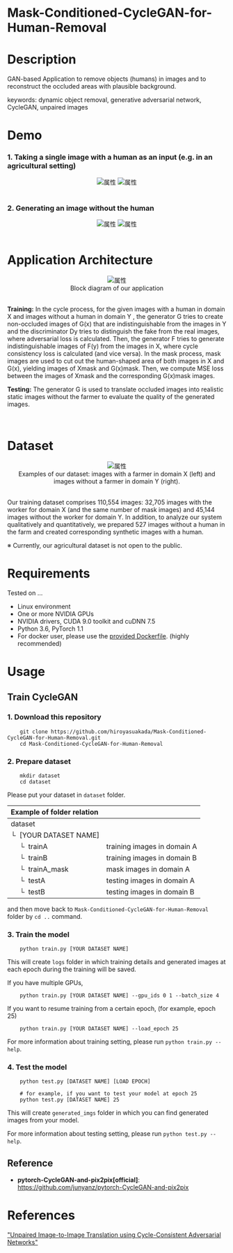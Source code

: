 # Mask-Conditioned-CycleGAN-for-Human-Removal

# Description

GAN-based Application to remove objects (humans) in images and to reconstruct the occluded areas with plausible background.

keywords: dynamic object removal, generative adversarial network, CycleGAN, unpaired images

# Demo

### 1. Taking a single image with a human as an input (e.g. in an agricultural setting)

<div align="center">
<!-- <img src="https://github.com/hiroyasuakada/dynamic-object-removal-with-unpaired-images/blob/master/demo/input_1.jpg" alt="属性" title="タイトル"> -->
<img src="https://github.com/hiroyasuakada/dynamic-object-removal-with-unpaired-images/blob/master/demo/input_2.jpg" alt="属性" title="タイトル">
<img src="https://github.com/hiroyasuakada/dynamic-object-removal-with-unpaired-images/blob/master/demo/input_3.jpg" alt="属性" title="タイトル">
</div>

<br>

### 2. Generating an image without the human

<div align="center">
<!-- <img src="https://github.com/hiroyasuakada/dynamic-object-removal-with-unpaired-images/blob/master/demo/output_1.jpg" alt="属性" title="タイトル"> -->
<img src="https://github.com/hiroyasuakada/dynamic-object-removal-with-unpaired-images/blob/master/demo/output_2.jpg" alt="属性" title="タイトル">
<img src="https://github.com/hiroyasuakada/dynamic-object-removal-with-unpaired-images/blob/master/demo/output_3.jpg" alt="属性" title="タイトル">
</div>

<br>

# Application Architecture

<div align="center">
<img src="https://github.com/hiroyasuakada/dynamic-object-removal-with-unpaired-images/blob/master/demo/GraphicalAbstract1.png" alt="属性" title="タイトル">
</div>

<div align="center">
Block diagram of our application
</div>

<br>

**Training:** In the cycle process, for the given images with a human in
domain X and images without a human in domain Y , the generator G tries to create non-occluded images of G(x) that are
indistinguishable from the images in Y and the discriminator Dy tries to distinguish the fake from the real images, where
adversarial loss is calculated. Then, the generator F tries to generate indistinguishable images of F(y) from the images
in X, where cycle consistency loss is calculated (and vice versa). In the mask process, mask images are used 
to cut out the human-shaped area of both images in X and G(x), yielding images of Xmask and
G(x)mask. Then, we compute MSE loss between the images of Xmask and the corresponding G(x)mask images. 

**Testing:** The generator G is used to translate occluded images into realistic static images without the farmer to evaluate the quality
of the generated images.

<br>

# Dataset

<div align="center">
<img src="https://github.com/hiroyasuakada/dynamic-object-removal-with-unpaired-images/blob/master/demo/domain_X_Y_small.png" alt="属性" title="タイトル">
</div>

<div align="center">
Examples of our dataset: images with a farmer in domain X (left) and images without a farmer in domain Y (right).
</div>

<br>

Our training dataset comprises 110,554 images: 32,705 images with the worker for domain X (and the same number of mask images) and 45,144 images without the worker for domain Y. 
In addition, to analyze our system qualitatively and quantitatively, we prepared 527 images without a human in the farm 
and created corresponding synthetic images with a human.

※ Currently, our agricultural dataset is not open to the public.

# Requirements

Tested on ...

- Linux environment
- One or more NVIDIA GPUs
- NVIDIA drivers, CUDA 9.0 toolkit and cuDNN 7.5
- Python 3.6, PyTorch 1.1
- For docker user, please use the [provided Dockerfile](https://github.com/hiroyasuakada/Mask-Conditioned-CycleGAN-for-Human-Removal/blob/master/docker_ITC/dockerfile). (highly recommended)

# Usage
## Train CycleGAN

### 1. Download this repository

        git clone https://github.com/hiroyasuakada/Mask-Conditioned-CycleGAN-for-Human-Removal.git
        cd Mask-Conditioned-CycleGAN-for-Human-Removal
### 2. Prepare dataset

        mkdir dataset
        cd dataset

Please put your dataset in `dataset` folder.

| Example of folder relation | &nbsp;
| :--- | :----------
| dataset
| &boxur;&nbsp; [YOUR DATASET NAME]
| &ensp;&ensp; &boxur;&nbsp;  trainA | training images in domain A
| &ensp;&ensp; &boxur;&nbsp;  trainB | training images in domain B
| &ensp;&ensp; &boxur;&nbsp;  trainA_mask | mask images in domain A
| &ensp;&ensp; &boxur;&nbsp;  testA | testing images in domain A
| &ensp;&ensp; &boxur;&nbsp;  testB | testing images in domain B

and then move back to `Mask-Conditioned-CycleGAN-for-Human-Removal` folder by `cd ..` command.


### 3. Train the model

        python train.py [YOUR DATASET NAME]
        
This will create `logs` folder in which training details and generated images at each epoch during the training will be saved. 
        
If you have multiple GPUs, 

        python train.py [YOUR DATASET NAME] --gpu_ids 0 1 --batch_size 4 

If you want to resume training from a certain epoch, (for example, epoch 25)

        python train.py [YOUR DATASET NAME] --load_epoch 25

For more information about training setting, please run `python train.py --help`.


### 4. Test the model

        python test.py [DATASET NAME] [LOAD EPOCH]
        
        # for example, if you want to test your model at epoch 25
        python test.py [DATASET NAME] 25
        
This will create `generated_imgs` folder in which you can find generated images from your model.

For more information about testing setting, please run `python test.py --help`.
        
## Reference

- **pytorch-CycleGAN-and-pix2pix[official]**: https://github.com/junyanz/pytorch-CycleGAN-and-pix2pix


# References
["Unpaired Image-to-Image Translation using Cycle-Consistent Adversarial Networks"](https://arxiv.org/abs/1703.10593)
